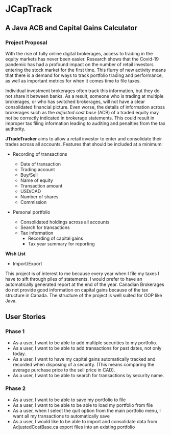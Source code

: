
# JCapTrack

## A Java ACB and Capital Gains Calculator

### Project Proposal

With the rise of fully online digital brokerages, access to trading in the equity markets has never been easier. Research shows that the Covid-19 pandemic has had a profound impact on the number of retail investors entering the stock market for the first time.  This flurry of new activity means that there is a demand for ways to track portfolio trading and performance, as well as important metrics for when it comes time to file taxes. 

Individual investment brokerages often track this information, but they do not share it between banks.  As a result, someone who is trading at multiple brokerages, or who has switched brokerages, will not have a clear consolidated financial picture.  Even worse, the details of information across brokerages such as the *adjusted cost base* (ACB) of a traded equity may not be correctly indicated in brokerage statements.  This could result in improper tax filing information leading to auditing and penalties from the tax authority.

**JTradeTracker** aims to allow a retail investor to enter and consolidate their trades across all accounts.  Features that should be included at a minimum:

- Recording of transactions
  - Date of transaction
  - Trading account  
  - Buy/Sell
  - Name of equity
  - Transaction amount
  - USD/CAD
  - Number of shares
  - Commission
   

- Personal portfolio
  - Consolidated holdings across all accounts
  - Search for transactions
  - Tax information
    - Recording of capital gains
    - Tax year summary for reporting
    
**Wish List**
- Import/Export

This project is of interest to me because every year when I file my taxes I have to sift through piles of statements.  I would prefer to have an automatically generated report at the end of the year.  Canadian Brokerages do not provide good information on capital gains because of the tax structure in Canada.  The structure of the project is well suited for OOP like Java. 

## User Stories

### Phase 1
- As a user, I want to be able to add multiple securities to my portfolio.
- As a user, I want to be able to add transactions for past dates, not only today.  
- As a user, I want to have my capital gains automatically tracked and recorded when disposing of a security.  (This means comparing the average purchase price to the sell price in CAD).
- As a user, I want to be able to search for transactions by security name.

### Phase 2
- As a user, I want to be able to save my portfolio to file
- As a user, I want to be able to be able to load my portfolio from file
- As a user, when I select the quit option from the main portfolio menu, I want all my transactions to automatically save
- As a user, I would like to be able to import and consolidate data from AdjustedCostBase.ca export files into an existing portfolio





